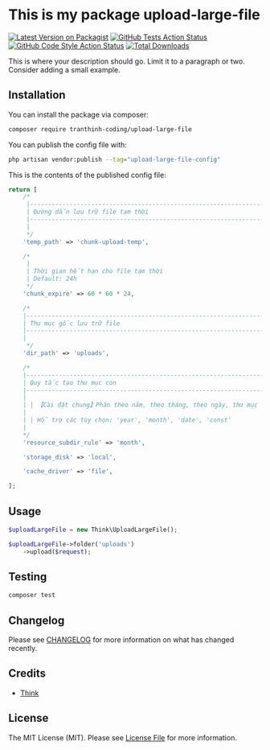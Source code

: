 # This is my package upload-large-file

[![Latest Version on Packagist](https://img.shields.io/packagist/v/tranthinh-coding/upload-large-file.svg?style=flat-square)](https://packagist.org/packages/tranthinh-coding/upload-large-file)
[![GitHub Tests Action Status](https://img.shields.io/github/actions/workflow/status/tranthinh-coding/upload-large-file/run-tests.yml?branch=main&label=tests&style=flat-square)](https://github.com/tranthinh-coding/upload-large-file/actions?query=workflow%3Arun-tests+branch%3Amain)
[![GitHub Code Style Action Status](https://img.shields.io/github/actions/workflow/status/tranthinh-coding/upload-large-file/fix-php-code-style-issues.yml?branch=main&label=code%20style&style=flat-square)](https://github.com/tranthinh-coding/upload-large-file/actions?query=workflow%3A"Fix+PHP+code+style+issues"+branch%3Amain)
[![Total Downloads](https://img.shields.io/packagist/dt/tranthinh-coding/upload-large-file.svg?style=flat-square)](https://packagist.org/packages/tranthinh-coding/upload-large-file)

This is where your description should go. Limit it to a paragraph or two. Consider adding a small example.

## Installation

You can install the package via composer:

```bash
composer require tranthinh-coding/upload-large-file
```

You can publish the config file with:

```bash
php artisan vendor:publish --tag="upload-large-file-config"
```

This is the contents of the published config file:

```php
return [
    /*
     |--------------------------------------------------------------------------
     | Đường dẫn lưu trữ file tạm thời
     |--------------------------------------------------------------------------
     |
     */
    'temp_path' => 'chunk-upload-temp',

    /*
     |
     | Thời gian hết hạn cho file tạm thời
     | Default: 24h
     */
    'chunk_expire' => 60 * 60 * 24,

    /*
    |--------------------------------------------------------------------------
    | Thư mục gốc lưu trữ file
    |--------------------------------------------------------------------------
    |
     */
    'dir_path' => 'uploads',

    /*
    |--------------------------------------------------------------------------
    | Quy tắc tạo thư mục con
    |--------------------------------------------------------------------------
    |
    | | 【Cài đặt chung】Phân theo năm, theo tháng, theo ngày, thư mục con hằng số.
    |
    | | Hỗ trợ các tùy chọn: 'year', 'month', 'date', 'const'
    |
    */
    'resource_subdir_rule' => 'month',

    'storage_disk' => 'local',

    'cache_driver' => 'file',

];
```

## Usage

```php
$uploadLargeFile = new Think\UploadLargeFile();

$uploadLargeFile->folder('uploads')
    ->upload($request);
```

## Testing

```bash
composer test
```

## Changelog

Please see [CHANGELOG](CHANGELOG.md) for more information on what has changed recently.


## Credits

- [Think](https://github.com/tranthinh-coding)

## License

The MIT License (MIT). Please see [License File](LICENSE.md) for more information.

